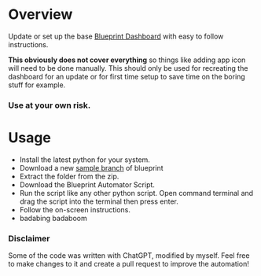 # Overview
Update or set up the base [Blueprint Dashboard](https://github.com/jahirfiquitiva/Blueprint) with easy to follow instructions.

**This obviously does not cover everything** so things like adding app icon will need to be done manually. This should only be used for recreating the dashboard for an update or for first time setup to save time on the boring stuff for example.

### Use at your own risk.

# Usage
- Install the latest python for your system.
- Download a new [sample branch](https://github.com/jahirfiquitiva/Blueprint/archive/sample.zip) of blueprint
- Extract the folder from the zip.
- Download the Blueprint Automator Script.
- Run the script like any other python script. Open command terminal and drag the script into the terminal then press enter.
- Follow the on-screen instructions.
- badabing badaboom

### Disclaimer
Some of the code was written with ChatGPT, modified by myself. Feel free to make changes to it and create a pull request to improve the automation!
